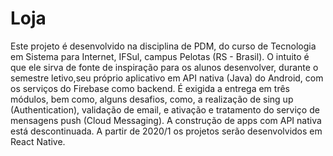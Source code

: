 # Loja
Este projeto é desenvolvido na disciplina de PDM, do curso de Tecnologia em Sistema para Internet, IFSul, campus Pelotas (RS - Brasil). O intuito é que ele sirva de fonte de inspiração para os alunos desenvolver, durante o semestre letivo,seu próprio aplicativo em API nativa (Java) do Android, com os serviços do Firebase como backend. É exigida a entrega em três módulos, bem como, alguns desafios, como, a realização de sing up (Authentication), validação de email, e ativação e tratamento do serviço de mensagens push (Cloud Messaging).
A construção de apps com API nativa está descontinuada. A partir de 2020/1 os projetos serão desenvolvidos em React Native.
